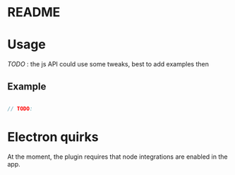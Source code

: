 # README

# Usage

*TODO* : the js API could use some tweaks, best to add examples then

## Example

```js

// TODO: 
```

# Electron quirks

At the moment, the plugin requires that node integrations are enabled in the app.
